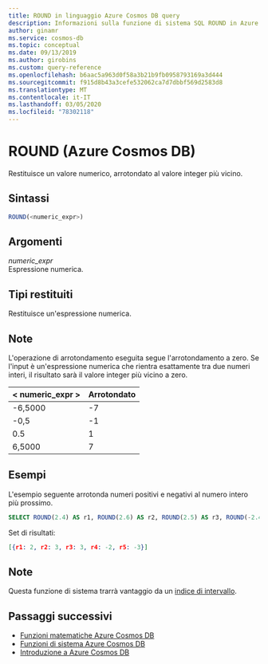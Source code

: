```yaml
---
title: ROUND in linguaggio Azure Cosmos DB query
description: Informazioni sulla funzione di sistema SQL ROUND in Azure Cosmos DB.
author: ginamr
ms.service: cosmos-db
ms.topic: conceptual
ms.date: 09/13/2019
ms.author: girobins
ms.custom: query-reference
ms.openlocfilehash: b6aac5a963d0f58a3b21b9fb0958793169a3d444
ms.sourcegitcommit: f915d8b43a3cefe532062ca7d7dbbf569d2583d8
ms.translationtype: MT
ms.contentlocale: it-IT
ms.lasthandoff: 03/05/2020
ms.locfileid: "78302118"
---
```

# <a name="round-azure-cosmos-db"></a>ROUND (Azure Cosmos DB)
 Restituisce un valore numerico, arrotondato al valore integer più vicino.  
  
## <a name="syntax"></a>Sintassi
  
```sql
ROUND(<numeric_expr>)  
```  
  
## <a name="arguments"></a>Argomenti
  
*numeric_expr*  
   Espressione numerica.  
  
## <a name="return-types"></a>Tipi restituiti
  
  Restituisce un'espressione numerica.  
  
## <a name="remarks"></a>Note
  
  L'operazione di arrotondamento eseguita segue l'arrotondamento a zero. Se l'input è un'espressione numerica che rientra esattamente tra due numeri interi, il risultato sarà il valore integer più vicino a zero.  
  
  |< numeric_expr >|Arrotondato|
  |-|-|
  |-6,5000|-7|
  |-0,5|-1|
  |0.5|1|
  |6,5000|7||
  
## <a name="examples"></a>Esempi
  
  L'esempio seguente arrotonda numeri positivi e negativi al numero intero più prossimo.  
  
```sql
SELECT ROUND(2.4) AS r1, ROUND(2.6) AS r2, ROUND(2.5) AS r3, ROUND(-2.4) AS r4, ROUND(-2.6) AS r5  
```  
  
  Set di risultati:  
  
```json
[{r1: 2, r2: 3, r3: 3, r4: -2, r5: -3}]  
```  

## <a name="remarks"></a>Note

Questa funzione di sistema trarrà vantaggio da un [indice di intervallo](index-policy.md#includeexclude-strategy).

## <a name="next-steps"></a>Passaggi successivi

- [Funzioni matematiche Azure Cosmos DB](sql-query-mathematical-functions.md)
- [Funzioni di sistema Azure Cosmos DB](sql-query-system-functions.md)
- [Introduzione a Azure Cosmos DB](introduction.md)
